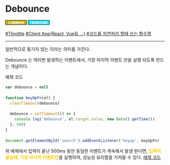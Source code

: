 # Debounce

![Common](../../2TAT1C/Label_Common.png)
![Frontend](../../2TAT1C/Label_Frontend.png)

<a href="https://github.com/MoonSupport/DICTIONARY/blob/master/DIC/T/Throttle.md">#Throttle</a>
<a href="https://www.google.com/search?sxsrf=ALeKk00TU5JzsuvOY63L_MbyKH23R8QAcg%3A1604558984556&ei=iKCjX9LQIdmtoASOorBw&q=react+debounce+%EB%9E%80&oq=react+debounce+%EB%9E%80&gs_lcp=CgZwc3ktYWIQAzIECAAQRzIECAAQRzIECAAQRzIECAAQRzIECAAQRzIECAAQRzIECAAQRzIECAAQR1DGA1jgBGD5BWgAcAN4AIABlwGIAakCkgEDMC4ymAEAoAEBqgEHZ3dzLXdpesgBCMABAQ&sclient=psy-ab&ved=0ahUKEwjStK6C6OrsAhXZFogKHQ4RDA4Q4dUDCA0&uact=5">#Client App(React, Vue등 ...)</a>
<a href="https://lodash.com/docs/4.17.15#debounce">#코드를 지연처리 할때 쓰는 함수명</a>

---

일반적으로 튕기지 않는 이라는 의미를 가진다.

Debounce 는 여러번 발생하는 이벤트에서, 가장 마지막 이벤트 만을 실행 되도록 만드는 개념이다.

예제 코드

```js
var debounce = null

function keyUpFn(el) {
  clearTimeout(debounce)

  debounce = setTimeout(() => {
    console.log('debounce', el.target.value, new Date().getTime())
  }, 500)
}

document.getElementById('search').addEventListener('keyup', keyUpFn)
```


위 예제에서 입력이 끝난 500ms 동안 동일한 이벤트가 계속해서 발생 한다면, <span style='color:#FFCC00; font-weight:bold;'>입력이 끝날때, 가장 마지막 이벤트만</span>을 실행하여, 성능성 유리함을 가져올 수 있다.
<a href="https://github.com/niksy/throttle-debounce">예제 코드</a>

